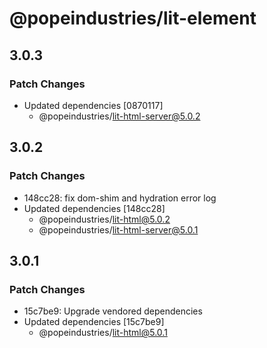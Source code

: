 # @popeindustries/lit-element

## 3.0.3

### Patch Changes

- Updated dependencies [0870117]
  - @popeindustries/lit-html-server@5.0.2

## 3.0.2

### Patch Changes

- 148cc28: fix dom-shim and hydration error log
- Updated dependencies [148cc28]
  - @popeindustries/lit-html@5.0.2
  - @popeindustries/lit-html-server@5.0.1

## 3.0.1

### Patch Changes

- 15c7be9: Upgrade vendored dependencies
- Updated dependencies [15c7be9]
  - @popeindustries/lit-html@5.0.1
